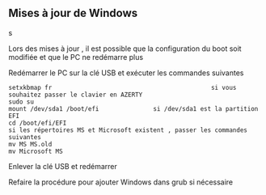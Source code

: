 ## Mises à jour de Windows

s

Lors des mises à jour , il est possible que la configuration du boot soit modifiée et que le PC ne redémarre plus

Redémarrer le PC sur la clé USB et exécuter les commandes suivantes

	setxkbmap fr                                            si vous souhaitez passer le clavier en AZERTY
	sudo su
	mount /dev/sda1 /boot/efi				si /dev/sda1 est la partition EFI
	cd /boot/efi/EFI
	si les répertoires MS et Microsoft existent , passer les commandes suivantes
	mv MS MS.old
	mv Microsoft MS

Enlever la clé USB et redémarrer

Refaire la procédure pour ajouter Windows dans grub si nécessaire
